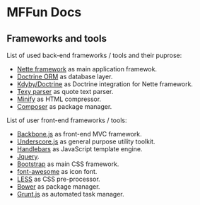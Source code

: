 # MFFun Docs

## Frameworks and tools

List of used back-end frameworks / tools and their puprose:

- [Nette framework](http://nette.org/) as main application framewok.
- [Doctrine ORM](http://www.doctrine-project.org/) as database layer.
- [Kdyby/Doctrine](https://github.com/Kdyby/Doctrine) as Doctrine integration for Nette framework.
- [Texy parser](http://texy.info/cs/) as quote text parser.
- [Minify](https://github.com/mrclay/minify) as HTML compressor.
- [Composer](https://getcomposer.org/) as package manager.

List of user front-end frameworks / tools:

- [Backbone.js](http://backbonejs.org/) as front-end MVC framework.
- [Underscore.js](http://underscorejs.org/) as general purpose utility toolkit.
- [Handlebars](http://handlebarsjs.com/) as JavaScript template engine.
- [Jquery](http://jquery.com/).
- [Bootstrap](http://getbootstrap.com/) as main CSS framework.
- [font-awesome](http://fontawesome.io/) as icon font.
- [LESS](http://lesscss.org/) as CSS pre-processor.
- [Bower](http://bower.io/) as package manager.
- [Grunt.js](http://gruntjs.com/) as automated task manager.